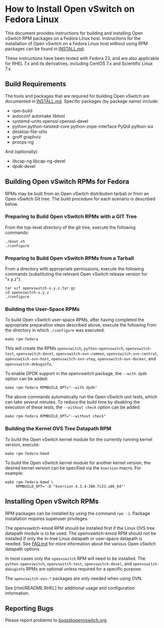 How to Install Open vSwitch on Fedora Linux
===========================================

This document provides instructions for building and installing Open vSwitch
RPM packages on a Fedora Linux host.  Instructions for the installation of
Open vSwitch on a Fedora Linux host without using RPM packages can be found
in [INSTALL.md].

These instructions have been tested with Fedora 23, and are also applicable
for RHEL 7.x and its derivatives, including CentOS 7.x and Scientific Linux
7.x.

Build Requirements
------------------
The tools and packages that are required for building Open vSwitch are
documented in [INSTALL.md]. Specific packages (by package name) include:

  - rpm-build
  - autoconf automake libtool
  - systemd-units openssl openssl-devel
  - python python-twisted-core python-zope-interface PyQt4 python-six
  - desktop-file-utils
  - groff graphviz
  - procps-ng

And (optionally):

  - libcap-ng libcap-ng-devel
  - dpdk-devel

Building Open vSwitch RPMs for Fedora
-------------------------------------

RPMs may be built from an Open vSwitch distribution tarball or from an
Open vSwitch Git tree. The build procedure for each scenario is described
below.

### Preparing to Build Open vSwitch RPMs with a GIT Tree
From the top-level directory of the git tree, execute the following
commands:

```
./boot.sh
./configure
```

### Preparing to Build Open vSwitch RPMs from a Tarball
From a directory with appropriate permissions, execute the following commands
(substituting the relevant Open vSwitch release version for "x.y.z"):

```
tar xzf openvswitch-x.y.z.tar.gz
cd openvswitch-x.y.z
./configure
```

### Building the User-Space RPMs
To build Open vSwitch user-space RPMs, after having completed the appropriate
preparation steps described above, execute the following from the directory
in which `./configure` was executed:

```
make rpm-fedora
```

This will create the RPMs `openvswitch`, `python-openvswitch`,
`openvswitch-test`, `openvswitch-devel`, `openvswitch-ovn-common`,
`openvswitch-ovn-central`, `openvswitch-ovn-host`, `openvswitch-ovn-vtep`,
`openvswitch-ovn-docker`, and `openvswitch-debuginfo`.

To enable DPDK support in the openvswitch package,
the `--with dpdk` option can be added:

```
make rpm-fedora RPMBUILD_OPT="--with dpdk"
```

The above commands automatically run the Open vSwitch unit tests,
which can take several minutes.  To reduce the build time by
disabling the execution of these tests, the `--without check`
option can be added:

```
make rpm-fedora RPMBUILD_OPT="--without check"
```

### Building the Kernel OVS Tree Datapath RPM
To build the Open vSwitch kernel module for the currently running
kernel version, execute:

```
make rpm-fedora-kmod
```

To build the Open vSwitch kernel module for another kernel version,
the desired kernel version can be specified via the `kversion` macro.
For example:

```
make rpm-fedora-kmod \
     RPMBUILD_OPT='-D "kversion 4.3.4-300.fc23.x86_64"'
```

Installing Open vSwitch RPMs
----------------------------
RPM packages can be installed by using the command `rpm -i`. Package
installation requires superuser privileges.

The openvswitch-kmod RPM should be installed first if the Linux OVS tree datapath
module is to be used. The openvswitch-kmod RPM should not be installed if
only the in-tree Linux datapath or user-space datapath is needed. See [FAQ.md]
for more information about the various Open vSwitch datapath options.

In most cases only the `openvswitch` RPM will need to be installed. The
`python-openvswitch`, `openvswitch-test`, `openvswitch-devel`, and
`openvswitch-debuginfo` RPMs are optional unless required for a specific
purpose.

The `openvswitch-ovn-*` packages are only needed when using OVN.

See [rhel/README.RHEL] for additional usage and configuration information.

Reporting Bugs
--------------

Please report problems to bugs@openvswitch.org.

[INSTALL.md]:INSTALL.md
[FAQ.md]:FAQ.md
[README.RHEL]:rhel/README.RHEL
